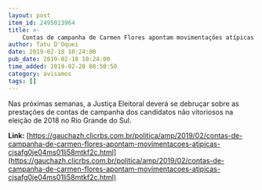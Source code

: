 ```yaml
---
layout: post
item_id: 2495013964
title: >-
    Contas de campanha de Carmen Flores apontam movimentações atípicas
author: Tatu D'Oquei
date: 2019-02-18 10:24:00
pub_date: 2019-02-18 10:24:00
time_added: 2019-02-20 08:50:50
category: avisamos
tags: []
---
```


Nas próximas semanas, a Justiça Eleitoral deverá se debruçar sobre as prestações de contas de campanha dos candidatos não vitoriosos na eleição de 2018 no Rio Grande do Sul.

**Link:** [https://gauchazh.clicrbs.com.br/politica/amp/2019/02/contas-de-campanha-de-carmen-flores-apontam-movimentacoes-atipicas-cjsafg0je04ms01li58mtkf2c.html](https://gauchazh.clicrbs.com.br/politica/amp/2019/02/contas-de-campanha-de-carmen-flores-apontam-movimentacoes-atipicas-cjsafg0je04ms01li58mtkf2c.html)

